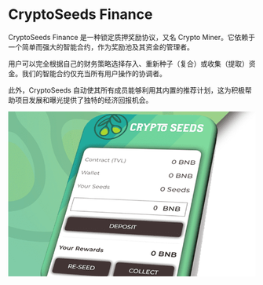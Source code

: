 # CryptoSeeds Finance

<p>CryptoSeeds Finance 是一种锁定质押奖励协议，又名 Crypto Miner。它依赖于一个简单而强大的智能合约，作为奖励池及其资金的管理者。</p>
<p>用户可以完全根据自己的财务策略选择存入、重新种子（复合）或收集（提取）资金。我们的智能合约仅充当所有用户操作的协调者。</p>
<p>此外，CryptoSeeds 自动使其所有成员能够利用其内置的推荐计划，这为积极帮助项目发展和曝光提供了独特的经济回报机会。</p>

![cryptoseedsfinance-dapp-defi-bsc-image1_4d660ccd05cba33c60d66c824fc9dc99](cryptoseedsfinance-dapp-defi-bsc-image1_4d660ccd05cba33c60d66c824fc9dc99.png)

